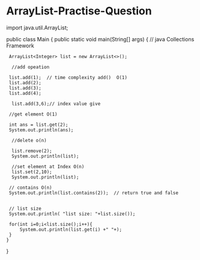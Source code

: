 # ArrayList-Practise-Question

import java.util.ArrayList;

public class Main
{
public static void main(String[] args) {
	    // java Collections Framework
	    
	 ArrayList<Integer> list = new ArrayList<>();
	  
	  //add opeation 
	  
	 list.add(1);  // time complexity add()  O(1)
	 list.add(2);
	 list.add(3);
	 list.add(4);
	  
	  list.add(3,6);// index value give
	  
	 //get element O(1)
   
	 int ans = list.get(2);
	 System.out.println(ans);
      
      //delete o(n)
      
      list.remove(2);
      System.out.println(list);
   	 
   	  //set element at Index O(n)
   	  list.set(2,10);
   	  System.out.println(list);
	 
	 // contains O(n) 
	 System.out.println(list.contains(2));  // return true and false
	 
	 
	 // list size 
	 System.out.println( "list size: "+list.size());
	 
	 for(int i=0;i<list.size();i++){
	     System.out.println(list.get(i) +" "+);
	 }
	}
}
